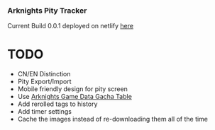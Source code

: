 
### Arknights Pity Tracker

Current Build 0.0.1 deployed on netlify [here](https://arknights-tracker.netlify.app)

TODO
=====
- CN/EN Distinction
- Pity Export/Import
- Mobile friendly design for pity screen
- Use [Arknights Game Data Gacha Table](https://github.com/Kengxxiao/ArknightsGameData/blob/master/en_US/gamedata/excel/gacha_table.json)
- Add rerolled tags to history
- Add timer settings
- Cache the images instead of re-downloading them all of the time
